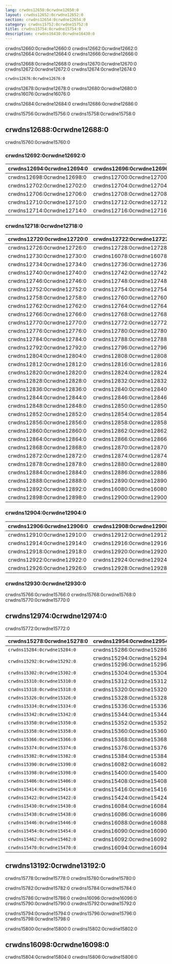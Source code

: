 ```yaml
---
lang: crwdns12650:0crwdne12650:0
layout: crwdns12652:0crwdne12652:0
section: crwdns12654:0crwdne12654:0
category: crwdns15752:0crwdne15752:0
title: crwdns15754:0crwdne15754:0
description: crwdns16430:0crwdne16430:0
---
```


crwdns12660:0crwdne12660:0 crwdns12662:0crwdne12662:0 crwdns12664:0crwdne12664:0 crwdns12666:0crwdne12666:0

crwdns12668:0crwdne12668:0 crwdns12670:0crwdne12670:0 crwdns12672:0crwdne12672:0 crwdns12674:0crwdne12674:0
```bash
crwdns12676:0crwdne12676:0
```
crwdns12678:0crwdne12678:0 crwdns12680:0crwdne12680:0 crwdns16076:0crwdne16076:0

crwdns12684:0crwdne12684:0 crwdns12686:0crwdne12686:0

crwdns15756:0crwdne15756:0 crwdns15758:0crwdne15758:0

## crwdns12688:0crwdne12688:0

crwdns15760:0crwdne15760:0

### crwdns12692:0crwdne12692:0

| crwdns12694:0crwdne12694:0 | crwdns12696:0crwdne12696:0 |
| -------------------------- | -------------------------- |
| crwdns12698:0crwdne12698:0 | crwdns12700:0crwdne12700:0 |
| crwdns12702:0crwdne12702:0 | crwdns12704:0crwdne12704:0 |
| crwdns12706:0crwdne12706:0 | crwdns12708:0crwdne12708:0 |
| crwdns12710:0crwdne12710:0 | crwdns12712:0crwdne12712:0 |
| crwdns12714:0crwdne12714:0 | crwdns12716:0crwdne12716:0 |

### crwdns12718:0crwdne12718:0

| crwdns12720:0crwdne12720:0 | crwdns12722:0crwdne12722:0 | crwdns12724:0crwdne12724:0 |
| -------------------------- | -------------------------- | -------------------------- |
| crwdns12726:0crwdne12726:0 | crwdns12728:0crwdne12728:0 |                            |
| crwdns12730:0crwdne12730:0 | crwdns16078:0crwdne16078:0 |                            |
| crwdns12734:0crwdne12734:0 | crwdns12736:0crwdne12736:0 | crwdns12738:0crwdne12738:0 |
| crwdns12740:0crwdne12740:0 | crwdns12742:0crwdne12742:0 | crwdns12744:0crwdne12744:0 |
| crwdns12746:0crwdne12746:0 | crwdns12748:0crwdne12748:0 | crwdns12750:0crwdne12750:0 |
| crwdns12752:0crwdne12752:0 | crwdns12754:0crwdne12754:0 | crwdns12756:0crwdne12756:0 |
| crwdns12758:0crwdne12758:0 | crwdns12760:0crwdne12760:0 |                            |
| crwdns12762:0crwdne12762:0 | crwdns12764:0crwdne12764:0 |                            |
| crwdns12766:0crwdne12766:0 | crwdns12768:0crwdne12768:0 |                            |
| crwdns12770:0crwdne12770:0 | crwdns12772:0crwdne12772:0 |                            |
| crwdns12776:0crwdne12776:0 | crwdns12780:0crwdne12780:0 |                            |
| crwdns12784:0crwdne12784:0 | crwdns12788:0crwdne12788:0 |                            |
| crwdns12792:0crwdne12792:0 | crwdns12796:0crwdne12796:0 | crwdns12800:0crwdne12800:0 |
| crwdns12804:0crwdne12804:0 | crwdns12808:0crwdne12808:0 |                            |
| crwdns12812:0crwdne12812:0 | crwdns12816:0crwdne12816:0 |                            |
| crwdns12820:0crwdne12820:0 | crwdns12824:0crwdne12824:0 |                            |
| crwdns12828:0crwdne12828:0 | crwdns12832:0crwdne12832:0 |                            |
| crwdns12836:0crwdne12836:0 | crwdns12840:0crwdne12840:0 |                            |
| crwdns12844:0crwdne12844:0 | crwdns12846:0crwdne12846:0 |                            |
| crwdns12848:0crwdne12848:0 | crwdns12850:0crwdne12850:0 |                            |
| crwdns12852:0crwdne12852:0 | crwdns12854:0crwdne12854:0 |                            |
| crwdns12856:0crwdne12856:0 | crwdns12858:0crwdne12858:0 |                            |
| crwdns12860:0crwdne12860:0 | crwdns12862:0crwdne12862:0 |                            |
| crwdns12864:0crwdne12864:0 | crwdns12866:0crwdne12866:0 |                            |
| crwdns12868:0crwdne12868:0 | crwdns12870:0crwdne12870:0 |                            |
| crwdns12872:0crwdne12872:0 | crwdns12874:0crwdne12874:0 | crwdns12876:0crwdne12876:0 |
| crwdns12878:0crwdne12878:0 | crwdns12880:0crwdne12880:0 | crwdns12882:0crwdne12882:0 |
| crwdns12884:0crwdne12884:0 | crwdns12886:0crwdne12886:0 |                            |
| crwdns12888:0crwdne12888:0 | crwdns12890:0crwdne12890:0 |                            |
| crwdns12892:0crwdne12892:0 | crwdns16080:0crwdne16080:0 | crwdns12896:0crwdne12896:0 |
| crwdns12898:0crwdne12898:0 | crwdns12900:0crwdne12900:0 | crwdns12902:0crwdne12902:0 |

### crwdns12904:0crwdne12904:0

| crwdns12906:0crwdne12906:0 | crwdns12908:0crwdne12908:0 |
| -------------------------- | -------------------------- |
| crwdns12910:0crwdne12910:0 | crwdns12912:0crwdne12912:0 |
| crwdns12914:0crwdne12914:0 | crwdns12916:0crwdne12916:0 |
| crwdns12918:0crwdne12918:0 | crwdns12920:0crwdne12920:0 |
| crwdns12922:0crwdne12922:0 | crwdns12924:0crwdne12924:0 |
| crwdns12926:0crwdne12926:0 | crwdns12928:0crwdne12928:0 |

### crwdns12930:0crwdne12930:0

crwdns15766:0crwdne15766:0 crwdns15768:0crwdne15768:0 crwdns15770:0crwdne15770:0

## crwdns12974:0crwdne12974:0

crwdns15772:0crwdne15772:0

| crwdns15278:0crwdne15278:0   | crwdns12954:0crwdne12954:0                            | crwdns15280:0crwdne15280:0 | crwdns15282:0crwdne15282:0 |
| ---------------------------- | ----------------------------------------------------- | -------------------------- | -------------------------- |
| `crwdns15284:0crwdne15284:0` | crwdns15286:0crwdne15286:0                            | crwdns15288:0crwdne15288:0 | crwdns15290:0crwdne15290:0 |
| `crwdns15292:0crwdne15292:0` | crwdns15294:0crwdne15294:0 crwdns15296:0crwdne15296:0 | crwdns15298:0crwdne15298:0 | crwdns15300:0crwdne15300:0 |
| `crwdns15302:0crwdne15302:0` | crwdns15304:0crwdne15304:0                            | crwdns15306:0crwdne15306:0 | crwdns15308:0crwdne15308:0 |
| `crwdns15310:0crwdne15310:0` | crwdns15312:0crwdne15312:0                            | crwdns15314:0crwdne15314:0 | crwdns15316:0crwdne15316:0 |
| `crwdns15318:0crwdne15318:0` | crwdns15320:0crwdne15320:0                            | crwdns15322:0crwdne15322:0 | crwdns15324:0crwdne15324:0 |
| `crwdns15326:0crwdne15326:0` | crwdns15328:0crwdne15328:0                            | crwdns15330:0crwdne15330:0 | crwdns15332:0crwdne15332:0 |
| `crwdns15334:0crwdne15334:0` | crwdns15336:0crwdne15336:0                            | crwdns15338:0crwdne15338:0 | crwdns15340:0crwdne15340:0 |
| `crwdns15342:0crwdne15342:0` | crwdns15344:0crwdne15344:0                            | crwdns15346:0crwdne15346:0 | crwdns15348:0crwdne15348:0 |
| `crwdns15350:0crwdne15350:0` | crwdns15352:0crwdne15352:0                            | crwdns15354:0crwdne15354:0 | crwdns15356:0crwdne15356:0 |
| `crwdns15358:0crwdne15358:0` | crwdns15360:0crwdne15360:0                            | crwdns15362:0crwdne15362:0 | crwdns15364:0crwdne15364:0 |
| `crwdns15366:0crwdne15366:0` | crwdns15368:0crwdne15368:0                            | crwdns15370:0crwdne15370:0 | crwdns15372:0crwdne15372:0 |
| `crwdns15374:0crwdne15374:0` | crwdns15376:0crwdne15376:0                            | crwdns15378:0crwdne15378:0 | crwdns15380:0crwdne15380:0 |
| `crwdns15382:0crwdne15382:0` | crwdns15384:0crwdne15384:0                            | crwdns15386:0crwdne15386:0 | crwdns15388:0crwdne15388:0 |
| `crwdns15390:0crwdne15390:0` | crwdns16082:0crwdne16082:0                            | crwdns15394:0crwdne15394:0 | crwdns15396:0crwdne15396:0 |
| `crwdns15398:0crwdne15398:0` | crwdns15400:0crwdne15400:0                            | crwdns15402:0crwdne15402:0 | crwdns15404:0crwdne15404:0 |
| `crwdns15406:0crwdne15406:0` | crwdns15408:0crwdne15408:0                            | crwdns15410:0crwdne15410:0 | crwdns15412:0crwdne15412:0 |
| `crwdns15414:0crwdne15414:0` | crwdns15416:0crwdne15416:0                            | crwdns15418:0crwdne15418:0 | crwdns15420:0crwdne15420:0 |
| `crwdns15422:0crwdne15422:0` | crwdns15424:0crwdne15424:0                            | crwdns15426:0crwdne15426:0 | crwdns15428:0crwdne15428:0 |
| `crwdns15430:0crwdne15430:0` | crwdns16084:0crwdne16084:0                            | crwdns15434:0crwdne15434:0 | crwdns15436:0crwdne15436:0 |
| `crwdns15438:0crwdne15438:0` | crwdns16086:0crwdne16086:0                            | crwdns15442:0crwdne15442:0 | crwdns15444:0crwdne15444:0 |
| `crwdns15446:0crwdne15446:0` | crwdns16088:0crwdne16088:0                            | crwdns15450:0crwdne15450:0 | crwdns15452:0crwdne15452:0 |
| `crwdns15454:0crwdne15454:0` | crwdns16090:0crwdne16090:0                            | crwdns15458:0crwdne15458:0 | crwdns15460:0crwdne15460:0 |
| `crwdns15462:0crwdne15462:0` | crwdns16092:0crwdne16092:0                            | crwdns15466:0crwdne15466:0 | crwdns15468:0crwdne15468:0 |
| `crwdns15470:0crwdne15470:0` | crwdns16094:0crwdne16094:0                            | crwdns15474:0crwdne15474:0 | crwdns15476:0crwdne15476:0 |

## crwdns13192:0crwdne13192:0

crwdns15778:0crwdne15778:0 crwdns15780:0crwdne15780:0

crwdns15782:0crwdne15782:0 crwdns15784:0crwdne15784:0

crwdns15786:0crwdne15786:0 crwdns16096:0crwdne16096:0 crwdns15790:0crwdne15790:0 crwdns15792:0crwdne15792:0

crwdns15794:0crwdne15794:0 crwdns15796:0crwdne15796:0 crwdns15798:0crwdne15798:0

crwdns15800:0crwdne15800:0 crwdns15802:0crwdne15802:0

## crwdns16098:0crwdne16098:0

crwdns15804:0crwdne15804:0 crwdns15806:0crwdne15806:0
